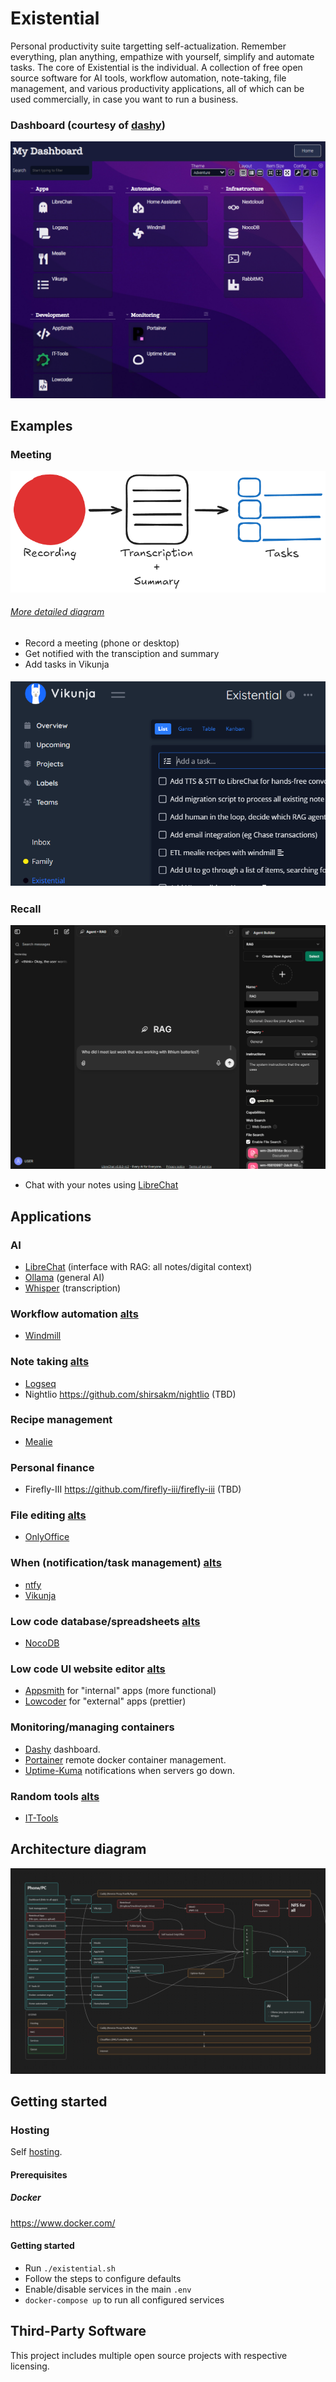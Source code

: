 # Existential
Personal productivity suite targetting self-actualization. Remember everything, plan anything, empathize with yourself, simplify and automate tasks. The core of Existential is the individual. A collection of free open source software for AI tools, workflow automation, note-taking, file management, and various productivity applications, all of which can be used commercially, in case you want to run a business.

### Dashboard (courtesy of [dashy](https://opensource.org/license/mit))
![Dashy](./services/dashy/dashy.png)

## Examples
### Meeting
![Flow diagram](./automations/flows/basic-flow.png)
###### [More detailed diagram](./automations/flows/transcribe/transcription.png)
- Record a meeting (phone or desktop)
- Get notified with the transciption and summary
- Add tasks in Vikunja
##### ![Vikunja](services/vikunja/vikunja.png)

### Recall
![LibreChat UI](./ai/libreChat/recall.png)
- Chat with your notes using [LibreChat](./ai/libreChat/README.md)

## Applications
### AI
- [LibreChat](./ai/libreChat/README.md) (interface with RAG: all notes/digital context)
- [Ollama](./ai/ollama/README.md) (general AI)
- [Whisper](./ai//whisper/README.md) (transcription)

### Workflow automation [alts](./graveyard/lowcodeWorkflow.md)
- [Windmill](./services/windmill/README.md)

### Note taking [alts](./graveyard/notes.md)
- [Logseq](./services/logseq/README.md)
- Nightlio https://github.com/shirsakm/nightlio (TBD)

### Recipe management
- [Mealie](./services/mealie/README.md)

### Personal finance
- Firefly-III https://github.com/firefly-iii/firefly-iii (TBD)

### File editing [alts](./graveyard/fileEditor.md)
- [OnlyOffice](https://www.onlyoffice.com/download-desktop.aspx#desktop)

### When (notification/task management) [alts](./graveyard/when.md)
- [ntfy](./services/ntfy/README.md)
- [Vikunja](./services/vikunja/README.md)

### Low code database/spreadsheets [alts](./graveyard/lowcodeDB.md)
- [NocoDB](./services/nocoDB/README.md)

### Low code UI website editor [alts](./graveyard/lowcodeUI.md)
- [Appsmith](./services/appsmith/README.md) for "internal" apps (more functional)
- [Lowcoder](./services/lowcoder/README.md) for "external" apps (prettier)

### Monitoring/managing containers
- [Dashy](./services/dashy/README.md) dashboard.
- [Portainer](./hosting/portainer/README.md) remote docker container management.
- [Uptime-Kuma](./hosting/uptimeKuma/README.md) notifications when servers go down.

### Random tools [alts](./graveyard/tools.md)
- [IT-Tools](./services/itTools/README.md)

## Architecture diagram
![Architecture Diagram](architecture.png)

## Getting started
### Hosting
Self [hosting](/hosting/README.md).

#### Prerequisites
##### Docker
https://www.docker.com/

#### Getting started
- Run `./existential.sh`
- Follow the steps to configure defaults
- Enable/disable services in the main `.env`
- `docker-compose up` to run all configured services

## Third-Party Software

This project includes multiple open source projects with respective licensing.
